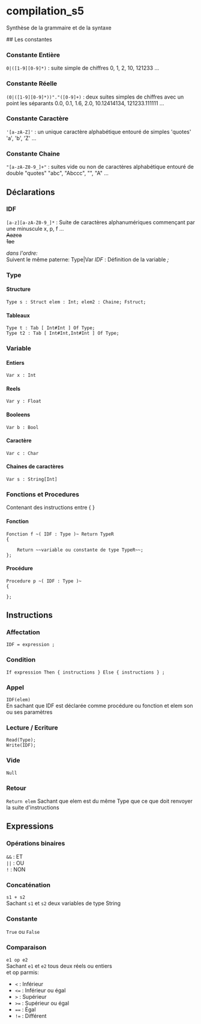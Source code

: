 # compilation_s5

Synthèse de la grammaire et de la syntaxe



## Les constantes
### Constante Entière
`0|([1-9][0-9]*)`  : suite simple de chiffres
0, 1, 2, 10, 121233 ...

### Constante Réelle
`(0|([1-9][0-9]*))"."([0-9]+)` : deux suites simples de chiffres avec un point les séparants
0.0, 0.1, 1.6, 2.0, 10.12414134, 121233.111111 ...

### Constante Caractère
`'[a-zA-Z]'` : un unique caractère alphabétique entouré de simples 'quotes'
'a', 'b', 'Z' ...

### Constante Chaine
`"[a-zA-Z0-9_]+"` : suites vide ou non de caractères alphabétique entouré de double "quotes"
"abc", "Abccc", "", "A" ...

## Déclarations 
### IDF
`[a-z][a-zA-Z0-9_]*` : Suite de caractères alphanumériques commençant par une minuscule
x, p, f ...  
~~Aazea~~  
~~1ae~~  

*dans l'ordre:*  
Suivent le même paterne:
Type|Var *IDF* : Définition de la variable *;*

### Type  
#### Structure  
`Type s : Struct elem : Int; elem2 : Chaine; Fstruct;`

#### Tableaux
`Type t : Tab [ Int#Int ] Of Type;`  
`Type t2 : Tab [ Int#Int,Int#Int ] Of Type;`

### Variable

#### Entiers
`Var x : Int`

#### Reels
`Var y : Float`

#### Booleens
`Var b : Bool`

#### Caractère
`Var c : Char`

#### Chaines de caractères
`Var s : String[Int]`

### Fonctions et Procedures
Contenant des instructions entre { }
#### Fonction 
```
Fonction f ~( IDF : Type )~ Return TypeR
{
    
    Return ~~variable ou constante de type TypeR~~;
};
```

#### Procédure
```
Procedure p ~( IDF : Type )~
{

};
```

## Instructions
### Affectation
`IDF = expression ;`

### Condition
`If expression Then { instructions } Else { instructions } ;`

### Appel
`IDF(elem)`  
En sachant que IDF est déclarée comme procédure ou fonction et elem son ou ses paramètres

### Lecture / Ecriture
`Read(Type);`  
`Write(IDF);`

### Vide
`Null`

### Retour
`Return elem`
Sachant que elem est du même Type que ce que doit renvoyer la suite d'instructions

## Expressions
### Opérations binaires
`&&` : ET    
`||` : OU    
`!` : NON  

### Concaténation
`s1 + s2`  
Sachant `s1` et `s2` deux variables de type String

### Constante
`True` ou `False`

### Comparaison
`e1 op e2`  
Sachant `e1` et `e2` tous deux réels ou entiers  
et op parmis:  
* `<`  : Inférieur  
* `<=` : Inférieur ou égal  
* `>`  : Supérieur  
* `>=` : Supérieur ou égal  
* `==` : Égal  
* `!=` : Différent  
